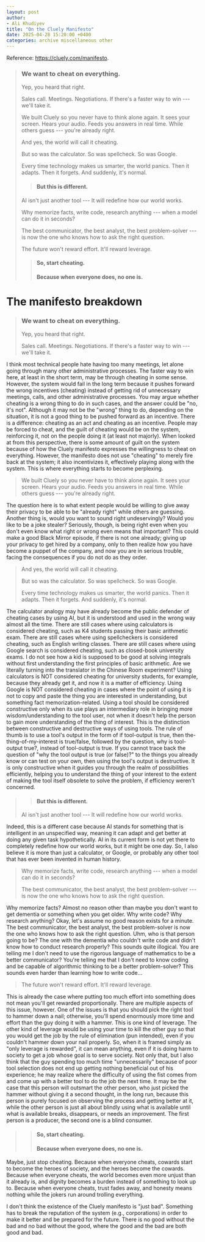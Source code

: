 ```yaml
---
layout: post
author:
- Ali Khudiyev
title: "On the Cluely Manifesto"
date: 2025-04-28 15:20:00 +0400
categories: archive miscellaneous other
---
```


Reference: <https://cluely.com/manifesto>.

> <h3>We want to cheat on everything.</h3>
> 
> Yep, you heard that right.
> 
> Sales call. Meetings. Negotiations. If there's a faster way to win ---
> we'll take it.
> 
> We built Cluely so you never have to think alone again. It sees your
> screen. Hears your audio. Feeds you answers in real time. While others
> guess --- you're already right.
> 
> And yes, the world will call it cheating.
> 
> But so was the calculator. So was spellcheck. So was Google.
> 
> Every time technology makes us smarter, the world panics. Then it
> adapts. Then it forgets. And suddenly, it's normal.
> 
> > <h4>But this is different.</h4>
> 
> AI isn't just another tool --- It will redefine how our world works.
> 
> Why memorize facts, write code, research anything --- when a model can
> do it in seconds?
> 
> The best communicator, the best analyst, the best problem-solver --- is
> now the one who knows how to ask the right question.
> 
> The future won't reward effort. It'll reward leverage.
> 
> > <h4>So, start cheating.</h4>
> > <h4>Because when everyone does, no one is.</h4>

# The manifesto breakdown

> <h3>We want to cheat on everything.</h3>
> 
> Yep, you heard that right.
> 
> Sales call. Meetings. Negotiations. If there's a faster way to win --- we'll take it.

I think most technical people hate having too many meetings, let alone
going through many other administrative processes. The faster way to win
here, at least in the short term, may be through cheating in some sense.
However, the system would fail in the long term because it pushes
forward the wrong incentives (cheating) instead of getting rid of
unnecessary meetings, calls, and other administrative processes. You may
argue whether cheating is a wrong thing to do in such cases, and the
answer could be \"no, it's not\". Although it may not be the \"wrong\"
thing to do, depending on the situation, it is not a good thing to be
pushed forward as an incentive. There is a difference: cheating as an
act and cheating as an incentive. People may be forced to cheat, and the
guilt of cheating would be on the system, reinforcing it, not on the
people doing it (at least not majorly). When looked at from this
perspective, there is some amount of guilt on the system because of how
the Cluely manifesto expresses the willingness to cheat on everything.
However, the manifesto does not use \"cheating\" to merely fire back at
the system; it also incentivizes it, effectively playing along with the
system. This is where everything starts to become perplexing.

> We built Cluely so you never have to think alone again. It sees your screen. Hears your audio. Feeds you answers in real time. While others guess --- you're already right.

The question here is to what extent people would be willing to give away
their privacy to be able to be \"already right\" while others are
guessing. Another thing is, would you want to sound right undeservingly?
Would you like to be a joke stealer? Seriously, though, is being right
even when you don't even know what right or wrong even means that
important? This could make a good Black Mirror episode, if there is not
one already; giving up your privacy to get hired by a company, only to
then realize how you have become a puppet of the company, and now you
are in serious trouble, facing the consequences if you do not do as they
order.

> And yes, the world will call it cheating.
> 
> But so was the calculator. So was spellcheck. So was Google.
> 
> Every time technology makes us smarter, the world panics. Then it adapts. Then it forgets. And suddenly, it's normal.

The calculator analogy may have already become the public defender of
cheating cases by using AI, but it is understood and used in the wrong
way almost all the time. There are still cases where using calculators
is considered cheating, such as K4 students passing their basic
arithmetic exam. There are still cases where using spellcheckers is
considered cheating, such as English writing classes. There are still
cases where using Google search is considered cheating, such as
closed-book university exams. I do not see how a kid is supposed to be
good at solving integrals without first understanding the first
principles of basic arithmetic. Are we literally turning into the
translator in the Chinese Room experiment? Using calculators is NOT
considered cheating for university students, for example, because they
already get it, and now it is a matter of efficiency. Using Google is
NOT considered cheating in cases where the point of using it is not to
copy and paste the thing you are interested in understanding, but
something fact memorization-related. Using a tool should be considered
constructive only when its use plays an intermediary role in bringing
more wisdom/understanding to the tool user, not when it doesn't help the
person to gain more understanding of the thing of interest. This is the
distinction between constructive and destructive ways of using tools.
The rule of thumb is to use a tool's output in the form of if
tool-output is true, then the-thing-of-my-interest is true/false,
followed by the question, why is tool-output true?, instead of
tool-output is true. If you cannot trace back the question of \"why the
tool output is true (or false)?\" to the things you already know or can
test on your own, then using the tool's output is destructive. It is
only constructive when it guides you through the realm of possibilities
efficiently, helping you to understand the thing of your interest to the
extent of making the tool itself obsolete to solve the problem, if
efficiency weren't concerned.

> > <h4>But this is different.</h4>
> 
> AI isn't just another tool --- It will redefine how our world works.

Indeed, this is a different case because AI stands for something that is
intelligent in an unspecified way, meaning it can adapt and get better
at doing any given task hypothetically. AI in its current form is not
yet there to completely redefine how our world works, but it might be
one day. So, I also believe it is more than just a calculator, or
Google, or probably any other tool that has ever been invented in human
history.

> Why memorize facts, write code, research anything --- when a model can do it in seconds?
> 
> The best communicator, the best analyst, the best problem-solver --- is now the one who knows how to ask the right question.

Why memorize facts? Almost no reason other than maybe you don't want to
get dementia or something when you get older. Why write code? Why
research anything? Okay, let's assume no good reason exists for a
minute. The best communicator, the best analyst, the best problem-solver
is now the one who knows how to ask the right question. Uhm, who is that
person going to be? The one with the dementia who couldn't write code
and didn't know how to conduct research properly? This sounds quite
illogical. You are telling me I don't need to use the rigorous language
of mathematics to be a better communicator? You're telling me that I
don't need to know coding and be capable of algorithmic thinking to be a
better problem-solver? This sounds even harder than learning how to
write code\...

> The future won't reward effort. It'll reward leverage.

This is already the case where putting too much effort into something
does not mean you'll get rewarded proportionally. There are multiple
aspects of this issue, however. One of the issues is that you should
pick the right tool to hammer down a nail; otherwise, you'll spend
enormously more time and effort than the guy doing it with a hammer.
This is one kind of leverage. The other kind of leverage would be using
your time to kill the other guy so that you would get the job by the
rule of elimination (pun intended), even if you couldn't hammer down
your nail properly. So, when it is framed simply as \"only leverage is
rewarded\", it can mean anything, even if it is doing harm to society to
get a job whose goal is to serve society. Not only that, but I also
think that the guy spending too much time \"unnecessarily\" because of
poor tool selection does not end up getting nothing beneficial out of
his experience; he may realize where the difficulty of using the fist
comes from and come up with a better tool to do the job the next time.
It may be the case that this person will outsmart the other person, who
just picked the hammer without giving it a second thought, in the long
run, because this person is purely focused on observing the process and
getting better at it, while the other person is just all about blindly
using what is available until what is available breaks, disappears, or
needs an improvement. The first person is a producer, the second one is
a blind consumer.

> > <h4>So, start cheating.</h4>
> > <h4>Because when everyone does, no one is.</h4>

Maybe, just stop cheating. Because when everyone cheats, cowards start
to become the heroes of society, and the heroes become the cowards.
Because when everyone cheats, the world becomes even more unjust than it
already is, and dignity becomes a burden instead of something to look up
to. Because when everyone cheats, trust fades away, and honesty means
nothing while the jokers run around trolling everything.

I don't think the existence of the Cluely manifesto is \"just bad\".
Something has to break the reputation of the system (e.g., corporations)
in order to make it better and be prepared for the future. There is no
good without the bad and no bad without the good, where the good and the
bad are both good and bad.
